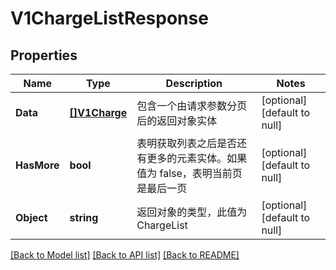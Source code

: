 # V1ChargeListResponse

## Properties
Name | Type | Description | Notes
------------ | ------------- | ------------- | -------------
**Data** | [**[]V1Charge**](v1Charge.md) | 包含一个由请求参数分页后的返回对象实体 | [optional] [default to null]
**HasMore** | **bool** | 表明获取列表之后是否还有更多的元素实体。如果值为 false，表明当前页是最后一页 | [optional] [default to null]
**Object** | **string** | 返回对象的类型，此值为 ChargeList | [optional] [default to null]

[[Back to Model list]](../README.md#documentation-for-models) [[Back to API list]](../README.md#documentation-for-api-endpoints) [[Back to README]](../README.md)


